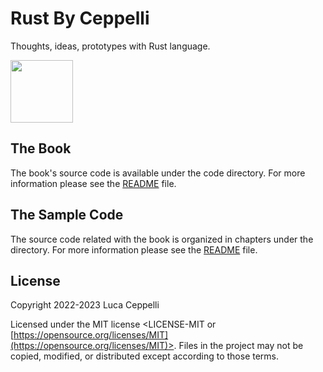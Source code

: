# Rust By Ceppelli
Thoughts, ideas, prototypes with Rust language.

<img src="https://upload.wikimedia.org/wikipedia/commons/thumb/d/d5/Rust_programming_language_black_logo.svg/1024px-Rust_programming_language_black_logo.svg.png" width="100" height="100">

## The Book

The book's source code is available under the code directory. For more information please see the [README](book/README.md) file.

## The Sample Code

The source code related with the book is organized in chapters under the directory. For more information please see the [README](code/README.md) file.


## License

Copyright 2022-2023 Luca Ceppelli

Licensed under the MIT license
<LICENSE-MIT or [https://opensource.org/licenses/MIT](https://opensource.org/licenses/MIT)>. Files in the project may not be
copied, modified, or distributed except according to those terms.